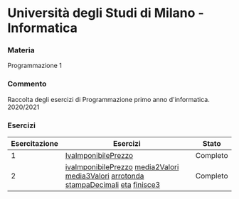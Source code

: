 # Università degli Studi di Milano - Informatica

### Materia
Programmazione 1

### Commento
Raccolta degli esercizi di Programmazione primo anno d'informatica. 2020/2021

### Esercizi

Esercitazione | Esercizi | Stato
------------- | -------- | -----
1 | [IvaImponibilePrezzo](https://github.com/viac92/Uni_Programmazione1_GoEsercizi/blob/main/01_Esercitazione/IvaImponibilePrezzo.go) | Completo
2 | [ivaImponibilePrezzo](https://github.com/viac92/Uni_Programmazione1_GoEsercizi/blob/main/02_Esercitazione/01_ivaImponibiilePrezzo/ivaImponibilePrezzo.go) [media2Valori](https://github.com/viac92/Uni_Programmazione1_GoEsercizi/blob/main/02_Esercitazione/02_media2Valori/media2Valori.go) [media3Valori](https://github.com/viac92/Uni_Programmazione1_GoEsercizi/blob/main/02_Esercitazione/03_media3Valori/media3Valori.go) [arrotonda](https://github.com/viac92/Uni_Programmazione1_GoEsercizi/blob/main/02_Esercitazione/04_arrotonda/arrotonda.go) [stampaDecimali](https://github.com/viac92/Uni_Programmazione1_GoEsercizi/blob/main/02_Esercitazione/05_stampaDecimali/stampaDecimali.go) [eta](https://github.com/viac92/Uni_Programmazione1_GoEsercizi/blob/main/02_Esercitazione/06_eta/eta.go) [finisce3](https://github.com/viac92/Uni_Programmazione1_GoEsercizi/tree/main/02_Esercitazione/07_finisce3) | Completo
